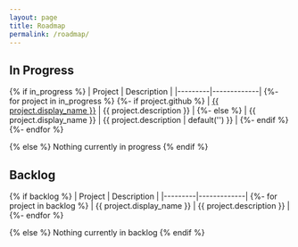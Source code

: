 ```yaml
---
layout: page
title: Roadmap
permalink: /roadmap/
---
```


## In Progress

{% if in_progress %}
| Project | Description |
|---------|-------------|
{%- for project in in_progress %}
{%- if project.github %}
| <a href='{{ project.github }}' target='_blank'>{{ project.display_name }}</a> | {{ project.description }} |
{%- else %}
| {{ project.display_name }} | {{ project.description | default('') }} |
{%- endif %}
{%- endfor %}

{% else %}
Nothing currently in progress
{% endif %}

## Backlog

{% if backlog %}
| Project | Description |
|---------|-------------|
{%- for project in backlog %}
| {{ project.display_name }} | {{ project.description }} |
{%- endfor %}

{% else %}
Nothing currently in backlog
{% endif %}